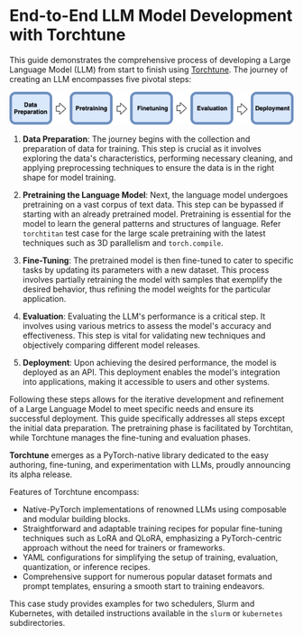 # End-to-End LLM Model Development with Torchtune <!-- omit in toc -->

This guide demonstrates the comprehensive process of developing a Large Language Model (LLM) from start to finish using [Torchtune](https://github.com/pytorch/torchtune). The journey of creating an LLM encompasses five pivotal steps:

![LLMOps](docs/LLMOps.png)

1. **Data Preparation**: The journey begins with the collection and preparation of data for training. This step is crucial as it involves exploring the data's characteristics, performing necessary cleaning, and applying preprocessing techniques to ensure the data is in the right shape for model training.

2. **Pretraining the Language Model**: Next, the language model undergoes pretraining on a vast corpus of text data. This step can be bypassed if starting with an already pretrained model. Pretraining is essential for the model to learn the general patterns and structures of language. Refer `torchtitan` test case for the large scale pretraining with the latest techniques such as 3D parallelism and `torch.compile`.

3. **Fine-Tuning**: The pretrained model is then fine-tuned to cater to specific tasks by updating its parameters with a new dataset. This process involves partially retraining the model with samples that exemplify the desired behavior, thus refining the model weights for the particular application.

4. **Evaluation**: Evaluating the LLM's performance is a critical step. It involves using various metrics to assess the model's accuracy and effectiveness. This step is vital for validating new techniques and objectively comparing different model releases.

5. **Deployment**: Upon achieving the desired performance, the model is deployed as an API. This deployment enables the model's integration into applications, making it accessible to users and other systems.

Following these steps allows for the iterative development and refinement of a Large Language Model to meet specific needs and ensure its successful deployment. This guide specifically addresses all steps except the initial data preparation. The pretraining phase is facilitated by Torchtitan, while Torchtune manages the fine-tuning and evaluation phases.

**Torchtune** emerges as a PyTorch-native library dedicated to the easy authoring, fine-tuning, and experimentation with LLMs, proudly announcing its alpha release.

Features of Torchtune encompass:

* Native-PyTorch implementations of renowned LLMs using composable and modular building blocks.
* Straightforward and adaptable training recipes for popular fine-tuning techniques such as LoRA and QLoRA, emphasizing a PyTorch-centric approach without the need for trainers or frameworks.
* YAML configurations for simplifying the setup of training, evaluation, quantization, or inference recipes.
* Comprehensive support for numerous popular dataset formats and prompt templates, ensuring a smooth start to training endeavors.

This case study provides examples for two schedulers, Slurm and Kubernetes, with detailed instructions available in the `slurm` or `kubernetes` subdirectories.